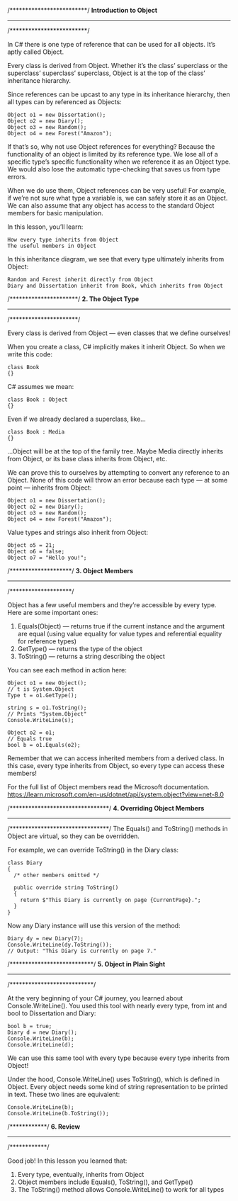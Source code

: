 /*************************/
**Introduction to Object**
**************************
/*************************/

In C# there is one type of reference that can be used for all objects. It’s aptly called Object.

Every class is derived from Object. Whether it’s the class’ superclass or the superclass’ superclass’ superclass, Object is at the top of the class’ inheritance hierarchy.

Since references can be upcast to any type in its inheritance hierarchy, then all types can by referenced as Objects:

```
Object o1 = new Dissertation();
Object o2 = new Diary();
Object o3 = new Random();
Object o4 = new Forest("Amazon");
```
If that’s so, why not use Object references for everything? Because the functionality of an object is limited by its reference type. We lose all of a specific type’s specific functionality when we reference it as an Object type. We would also lose the automatic type-checking that saves us from type errors.

When we do use them, Object references can be very useful! For example, if we’re not sure what type a variable is, we can safely store it as an Object. We can also assume that any object has access to the standard Object members for basic manipulation.

In this lesson, you’ll learn:

    How every type inherits from Object
    The useful members in Object

In this inheritance diagram, we see that every type ultimately inherits from Object:

    Random and Forest inherit directly from Object
    Diary and Dissertation inherit from Book, which inherits from Object

/**********************/
**2.  The Object Type**
***********************
/**********************/

Every class is derived from Object — even classes that we define ourselves!

When you create a class, C# implicitly makes it inherit Object. So when we write this code:
```
class Book
{}
```
C# assumes we mean:
```
class Book : Object
{}
```
Even if we already declared a superclass, like…
```
class Book : Media
{}
```
…Object will be at the top of the family tree. Maybe Media directly inherits from Object, or its base class inherits from Object, etc.

We can prove this to ourselves by attempting to convert any reference to an Object. None of this code will throw an error because each type — at some point — inherits from Object:
```
Object o1 = new Dissertation();
Object o2 = new Diary();
Object o3 = new Random();
Object o4 = new Forest("Amazon");
```
Value types and strings also inherit from Object:
```
Object o5 = 21;
Object o6 = false;
Object o7 = "Hello you!";
```

/********************/
**3.  Object Members**
*********************
/********************/

Object has a few useful members and they’re accessible by every type. Here are some important ones:

   1. Equals(Object) — returns true if the current instance and the argument are equal (using value equality for value types and referential equality for reference types)
   2. GetType() — returns the type of the object
   3. ToString() — returns a string describing the object

You can see each method in action here:
```
Object o1 = new Object();
// t is System.Object
Type t = o1.GetType();

string s = o1.ToString();
// Prints "System.Object"
Console.WriteLine(s);

Object o2 = o1;
// Equals true
bool b = o1.Equals(o2);
```
Remember that we can access inherited members from a derived class. In this case, every type inherits from Object, so every type can access these members!

For the full list of Object members read the Microsoft documentation. 
https://learn.microsoft.com/en-us/dotnet/api/system.object?view=net-8.0


/********************************/
**4.  Overriding Object Members**
*********************************
/********************************/
The Equals() and ToString() methods in Object are virtual, so they can be overridden.

For example, we can override ToString() in the Diary class:
```
class Diary
{
  /* other members omitted */

  public override string ToString()
  {
    return $"This Diary is currently on page {CurrentPage}."; 
  }
}
```
Now any Diary instance will use this version of the method:
```
Diary dy = new Diary(7);
Console.WriteLine(dy.ToString());
// Output: "This Diary is currently on page 7."
```

/***************************/
**5.  Object in Plain Sight**
*****************************
/***************************/

At the very beginning of your C# journey, you learned about Console.WriteLine(). You used this tool with nearly every type, from int and bool to Dissertation and Diary:
```
bool b = true;
Diary d = new Diary();
Console.WriteLine(b);
Console.WriteLine(d);
```
We can use this same tool with every type because every type inherits from Object!

Under the hood, Console.WriteLine() uses ToString(), which is defined in Object. Every object needs some kind of string representation to be printed in text. These two lines are equivalent:
```
Console.WriteLine(b);
Console.WriteLine(b.ToString());
```

/************/
**6. Review**
*************
/************/

Good job! In this lesson you learned that:

 1.   Every type, eventually, inherits from Object
 2.   Object members include Equals(), ToString(), and GetType()
 3.   The ToString() method allows Console.WriteLine() to work for all types

